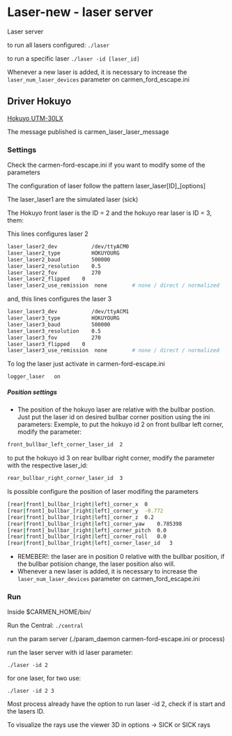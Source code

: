 # Laser-new - laser server

Laser server

to run all lasers configured:
`./laser`

to run a specific laser
`./laser -id [laser_id]`

Whenever a new laser is added, it is necessary to increase the `laser_num_laser_devices` parameter on carmen_ford_escape.ini


## Driver Hokuyo 
[Hokuyo UTM-30LX](https://www.hokuyo-aut.jp/02sensor/07scanner/utm_30lx.html)

The message published is carmen_laser_laser_message

### Settings
Check the carmen-ford-escape.ini if you want to modify some of the parameters

The configuration of laser follow the pattern laser_laser[ID]_[options]

The laser_laser1 are the simulated laser (sick)

The Hokuyo front laser is the ID = 2 and the hokuyo rear laser is ID = 3, them:

This lines configures laser 2
```bash
laser_laser2_dev           /dev/ttyACM0
laser_laser2_type          HOKUYOURG
laser_laser2_baud          500000
laser_laser2_resolution    0.5
laser_laser2_fov           270
laser_laser2_flipped    0
laser_laser2_use_remission  none        # none / direct / normalized
```

and, this lines configures the laser 3

```bash
laser_laser3_dev           /dev/ttyACM1
laser_laser3_type          HOKUYOURG
laser_laser3_baud          500000
laser_laser3_resolution    0.5
laser_laser3_fov           270
laser_laser3_flipped    0
laser_laser3_use_remission  none        # none / direct / normalized
```

To log the laser just activate in carmen-ford-escape.ini

`logger_laser   on`

##### Position settings

- The position of the hokuyo laser are relative with the bullbar postion. 
Just put the laser id on desired bullbar corner position using the ini parameters:
Exemple, to put the hokuyo id 2 on front bullbar left corner, modify the parameter:
```bash
front_bullbar_left_corner_laser_id	2
```
to put the hokuyo id 3 on rear bullbar right corner, modify the parameter with the respective laser_id:
```bash
rear_bullbar_right_corner_laser_id	3
```
Is possible configure the position of laser modifing the parameters
```bash
[rear|front]_bullbar_[right|left]_corner_x	0
[rear|front]_bullbar_[right|left]_corner_y	-0.772
[rear|front]_bullbar_[right|left]_corner_z	0.2
[rear|front]_bullbar_[right|left]_corner_yaw	0.785398
[rear|front]_bullbar_[right|left]_corner_pitch	0.0
[rear|front]_bullbar_[right|left]_corner_roll	0.0
[rear|front]_bullbar_[right|left]_corner_laser_id	3
```
- REMEBER!: the laser are in position 0 relative with the bullbar position, if the bullbar potision change, the laser position also will.
- Whenever a new laser is added, it is necessary to increase the `laser_num_laser_devices` parameter on carmen_ford_escape.ini

### Run

Inside $CARMEN_HOME/bin/ 

Run the Central:
`./central`

run the param server (./param_daemon carmen-ford-escape.ini or process)

run the laser server with id laser parameter:

 `./laser -id 2`

for one laser, for two use:

 `./laser -id 2 3`

Most process already have the option to run laser -id 2, check if is start and the lasers ID.

To visualize the rays use the viewer 3D in options -> SICK or SICK rays
